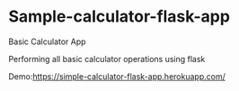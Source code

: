 # Sample-calculator-flask-app
Basic Calculator App

Performing all basic calculator operations using flask

Demo:https://simple-calculator-flask-app.herokuapp.com/
